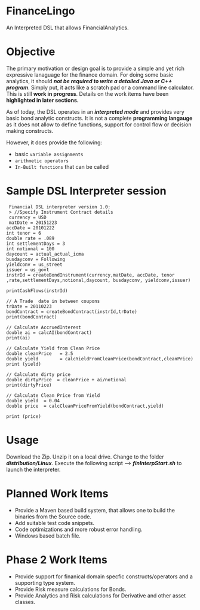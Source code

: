 # FinanceLingo
An Interpreted DSL that allows FinancialAnalytics.

# Objective
The primary motivation or design goal is to provide a simple and yet rich expressive lanaguage for the finance domain.
For doing some basic analytics, it should ***not be required to write a detailed Java or C++ program***. Simply put, it acts like a scratch pad or a command line calculator. This is still **work in progress**. Details on the work items have been **highlighted in later sections.**

As of today, the DSL operates in an ***interpreted mode*** and provides very basic bond analytic constructs. 
It is not a complete **programming langauge** as it does not allow to define functions, support for control flow or decision making constructs. 

However, it does provide the following: 
*  basic ``variable assignments``
* ``arithmetic operators``
* `In-Built functions` that can be called

# Sample DSL Interpreter session
``` 
 Financial DSL interpreter version 1.0:
 > //Specify Instrument Contract details
 currency = USD
 matDate = 20151223
accDate = 20101222
int tenor = 6
double rate = .089
int settlementDays = 3
int notional = 100
daycount = actual_actual_icma
busdayconv = Following
yieldconv = us_street
issuer = us_govt
instrId = createBondInstrument(currency,matDate, accDate, tenor ,rate,settlementDays,notional,daycount, busdayconv, yieldconv,issuer)

printCashFlows(instrId)

// A Trade  date in between coupons
trDate = 20110223
bondContract = createBondContract(instrId,trDate)
print(bondContract)

// Calculate AccruedInterest
double ai =	calcAI(bondContract)
print(ai)

// Calculate Yield from Clean Price 
double cleanPrice   = 2.5 
double yield 	    = calcYieldFromCleanPrice(bondContract,cleanPrice) 
print (yield)

// Calculate dirty price
double dirtyPrice  = cleanPrice + ai/notional
print(dirtyPrice)

// Calculate Clean Price from Yield 
double yield  = 0.04 
double price  = calcCleanPriceFromYield(bondContract,yield) 

print (price)
```
# Usage
  Download the Zip. Unzip it on a local drive. Change to the folder ***distribution/Linux***.
  Execute the following script --> ***finInterpStart.sh*** to launch the interpreter.
  
# Planned Work Items
* Provide a Maven based build system, that allows one to build the binaries from the Source code.
* Add suitable test code snippets. 
* Code optimizations and more robust error handling.
* Windows based batch file.

# Phase 2 Work Items
* Provide support for finanical domain specfic constructs/operators and a supporting type system.
* Provide Risk measure calculations for Bonds.
* Provide Analytics and Risk calculations for Derivative and other asset classes.
